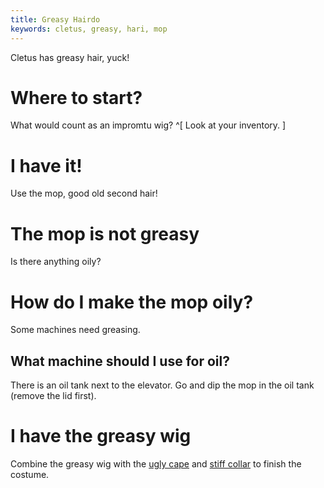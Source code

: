 ```yaml
---
title: Greasy Hairdo
keywords: cletus, greasy, hari, mop
---
```


Cletus has greasy hair, yuck!

# Where to start?
What would count as an impromtu wig? ^[ Look at your inventory. ]

# I have it!
Use the mop, good old second hair!

# The mop is not greasy
Is there anything oily?

# How do I make the mop oily?
Some machines need greasing.

## What machine should I use for oil?
There is an oil tank next to the elevator. Go and dip the mop in the oil tank (remove the lid first).

# I have the greasy wig
Combine the greasy wig with the [ugly cape](020-cape.md) and [stiff collar](030-collar.md) to finish the costume.